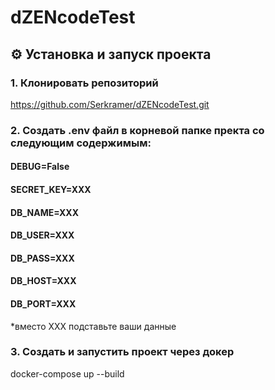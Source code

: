 # dZENcodeTest

## ⚙️ Установка и запуск проекта

### 1. Клонировать репозиторий

https://github.com/Serkramer/dZENcodeTest.git


### 2. Создать .env файл в корневой папке пректа со следующим содержимым:


#### DEBUG=False
#### SECRET_KEY=XXX

#### DB_NAME=XXX
#### DB_USER=XXX
#### DB_PASS=XXX
#### DB_HOST=XXX
#### DB_PORT=XXX

*вместо XXX подставьте ваши данные


### 3. Создать и запустить проект через докер

docker-compose up --build